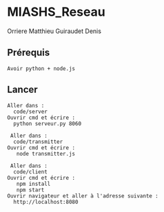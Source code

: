 # MIASHS_Reseau

Orriere Matthieu
Guiraudet Denis

## Prérequis
```
Avoir python + node.js
```
## Lancer
```
Aller dans :
  code/server
Ouvrir cmd et écrire :
  python serveur.py 8060
```
```
 Aller dans :
  code/transmitter
Ouvrir cmd et écrire :
   node transmitter.js
```
```
 Aller dans :
  code/client
Ouvrir cmd et écrire :
   npm install
   npm start
Ouvrir navigateur et aller à l'adresse suivante :
  http://localhost:8080
```
